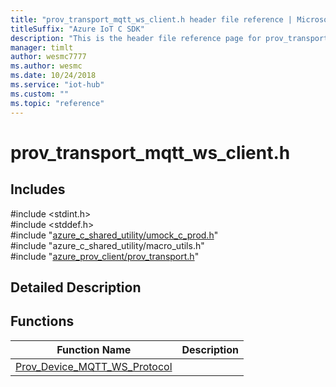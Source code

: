 ```yaml
---                             
title: "prov_transport_mqtt_ws_client.h header file reference | Microsoft Docs" 
titleSuffix: "Azure IoT C SDK"            
description: "This is the header file reference page for prov_transport_mqtt_ws_client.h in the Azure IoT C SDK. This SDK is used with Azure IoT Hub and Azure IoT Hub Device Provisioning Service"            
manager: timlt                 
author: wesmc7777              
ms.author: wesmc               
ms.date: 10/24/2018                    
ms.service: "iot-hub"             
ms.custom: ""                
ms.topic: "reference"        
---                            
```


# prov_transport_mqtt_ws_client.h 

## Includes

\#include <stdint.h>  
\#include <stddef.h>  
\#include "[azure_c_shared_utility/umock_c_prod.h](umock-c-prod-h.md)"  
\#include "azure_c_shared_utility/macro_utils.h"  
\#include "[azure_prov_client/prov_transport.h](prov-transport-h.md)"  

## Detailed Description

## Functions

Function Name                  | Description                                
--------------------------------|---------------------------------------------
[Prov_Device_MQTT_WS_Protocol](./prov-transport-mqtt-ws-client-h/prov-device-mqtt-ws-protocol.md)            | 

